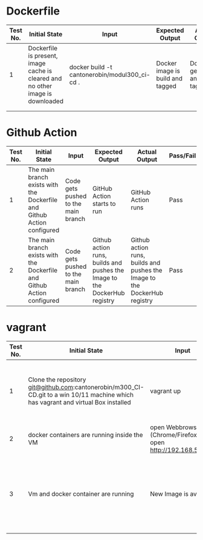 # Dockerfile
| Test No. | Initial State | Input | Expected Output | Actual Output | Pass/Fail |
|----------|---------------|-------|-----------------|---------------|-----------|
|    1      |    Dockerfile is present, image cache is cleared and no other image is downloaded           |   docker build -t cantonerobin/modul300_ci-cd .    |    Docker image is build and tagged             |   Dockerfile gets build and tagged            |    Pass       |
|          |               |       |                 |               |           |
|          |               |       |                 |               |           |


# Github Action
| Test No. | Initial State | Input | Expected Output | Actual Output | Pass/Fail |
|----------|---------------|-------|-----------------|---------------|-----------|
|   1       |  The main branch exists with the Dockerfile and Github Action configured            |   Code gets pushed to the main branch     |        GitHub Action starts to run         |       GitHub Action runs        |     Pass      |
|   2       |    The main branch exists with the Dockerfile and Github Action configured           |  Code gets pushed to the main branch     |     Github action runs, builds and pushes the Image to the DockerHub registry            |   Github action runs, builds and pushes the Image to the DockerHub registry            |      Pass     |

# vagrant
| Test No. | Initial State | Input | Expected Output | Actual Output | Pass/Fail |
|----------|---------------|-------|-----------------|---------------|-----------|
|    1      |     Clone the repository git@github.com:cantonerobin/m300_CI-CD.git to a win 10/11 machine which has vagrant and virtual Box installed          |   vagrant up    |        Vm does get created and starts with the 2 docker container running         |    Vm does get created and starts with the 2 docker container running           |   Pass        |
|    2      |      docker containers are running inside the VM         | open Webbrowser (Chrome/Firefox) and open http://192.168.55.100      |    The website gets served             |     the website gets served          |    Pass       |
|    3      |       Vm and docker container are running        |  New Image is available     |     Bash script runs as Cronjob, downloads the new image and redeploys the containers            |      Bash script runs as Cronjob, downloads the new image and redeploys the containers         |   Pass        |
